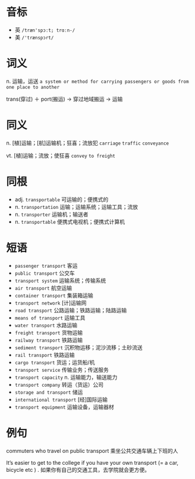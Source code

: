 # 音标

- 英 `/træn'spɔːt; trɑːn-/`
- 美 `/'trænspɔrt/`

# 词义

n. 运输，运送
`a system or method for carrying passengers or goods from one place to another`



trans(穿过) ＋ port(搬运) → 穿过地域搬运 → 运输

# 同义

n. [植]运输；[航]运输机；狂喜；流放犯
`carriage` `traffic` `conveyance`

vt. [植]运输；流放；使狂喜
`convey` `to freight`

# 同根

- adj. `transportable` 可运输的；便携式的
- n. `transportation` 运输；运输系统；运输工具；流放
- n. `transporter` 运输机；输送者
- n. `transportable` 便携式电视机；便携式计算机

# 短语

- `passenger transport` 客运
- `public transport` 公交车
- `transport system` 运输系统；传输系统
- `air transport` 航空运输
- `container transport` 集装箱运输
- `transport network` [计]运输网
- `road transport` 公路运输；铁路运输；陆路运输
- `means of transport` 运输工具
- `water transport` 水路运输
- `freight transport` 货物运输
- `railway transport` 铁路运输
- `sediment transport` 沉积物运移；泥沙流移；土砂流送
- `rail transport` 铁路运输
- `cargo transport` 货运；运货船/机
- `transport service` 传输业务；传送服务
- `transport capacity` n. 运输能力，输送能力
- `transport company` 转运（货运）公司
- `storage and transport` 储运
- `international transport` [经]国际运输
- `transport equipment` 运输设备，运输器材

# 例句

commuters who travel on public transport
乘坐公共交通车辆上下班的人

It’s easier to get to the college if you have your own transport (= a car, bicycle etc ) .
如果你有自己的交通工具，去学院就会更方便。


